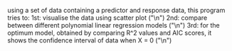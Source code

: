 using a set of data containing a predictor and response data, this program tries to:
1st: visualise the data using scatter plot ("\n")
2nd: compare between different polynomial linear regression models ("\n")
3rd: for the optimum model, obtained by comparing R^2 values and AIC scores, it shows the confidence interval of data when X = 0 ("\n")
